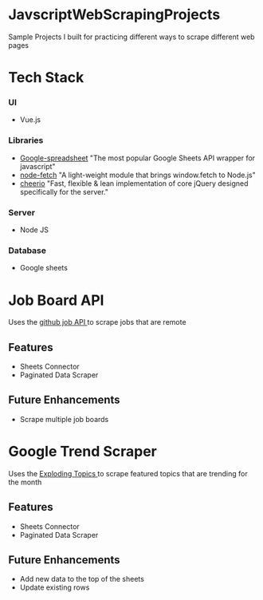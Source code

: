 # JavscriptWebScrapingProjects
Sample Projects I built for practicing different ways to scrape different web pages

Tech Stack
====

### UI
* Vue.js

### Libraries
* [Google-spreadsheet](https://theoephraim.github.io/node-google-spreadsheet) "The most popular Google Sheets API wrapper for javascript"
* [node-fetch](https://www.npmjs.com/package/node-fetch) "A light-weight module that brings window.fetch to Node.js"
* [cheerio](https://www.npmjs.com/package/cheerio) "Fast, flexible & lean implementation of core jQuery designed specifically for the server."


### Server
* Node JS

### Database
* Google sheets

Job Board API
===
Uses the [github job API ](https://jobs.github.com/api) to scrape jobs that are remote

## Features
* Sheets Connector
* Paginated Data Scraper


## Future Enhancements
* Scrape multiple job boards 


Google Trend Scraper
===
Uses the [Exploding Topics ](https://explodingtopics.com/featured-topics) to scrape featured topics that are trending for the month

## Features
* Sheets Connector
* Paginated Data Scraper


## Future Enhancements
* Add new data to the top of the sheets
* Update existing rows

